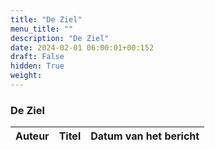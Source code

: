 ```yaml
---
title: "De Ziel"
menu_title: ""
description: "De Ziel"
date: 2024-02-01 06:00:01+00:152
draft: False
hidden: True
weight:
---
```

### De Ziel

**Auteur** | **Titel** | **Datum van het bericht**
---|---|---
